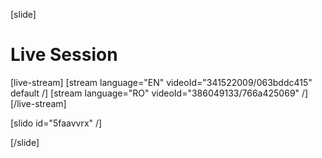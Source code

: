 [slide]
# Live Session

[live-stream]
[stream language="EN" videoId="341522009/063bddc415" default /]
[stream language="RO" videoId="386049133/766a425069"  /]
[/live-stream]


[slido id="5faavvrx" /]

[/slide]